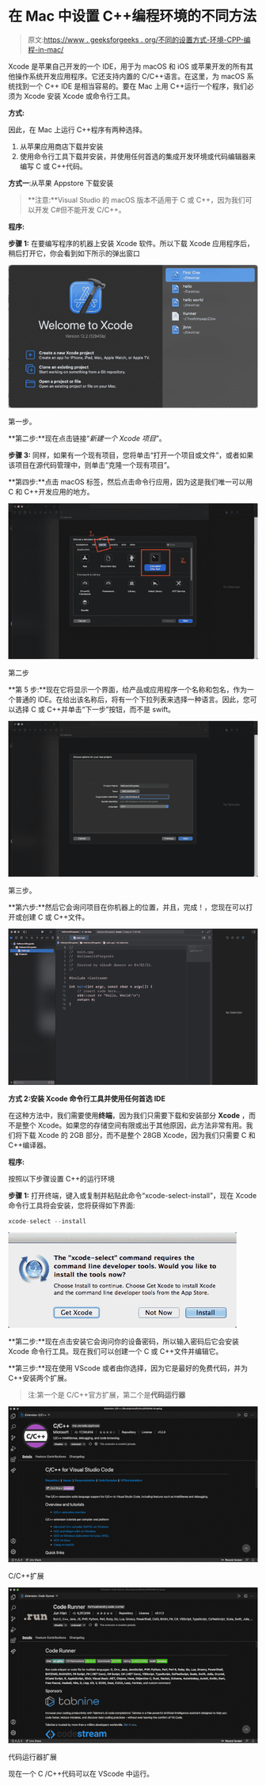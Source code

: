 # 在 Mac 中设置 C++编程环境的不同方法

> 原文:[https://www . geeksforgeeks . org/不同的设置方式-环境-CPP-编程-in-mac/](https://www.geeksforgeeks.org/different-ways-to-setting-up-environment-for-cpp-programming-in-mac/)

Xcode 是苹果自己开发的一个 IDE，用于为 macOS 和 iOS 或苹果开发的所有其他操作系统开发应用程序。它还支持内置的 C/C++语言。在这里，为 macOS 系统找到一个 C++ IDE 是相当容易的。要在 Mac 上用 C++运行一个程序，我们必须为 Xcode 安装 Xcode 或命令行工具。

**方式:**

因此，在 Mac 上运行 C++程序有两种选择。

1.  从苹果应用商店下载并安装
2.  使用命令行工具下载并安装，并使用任何首选的集成开发环境或代码编辑器来编写 C 或 C++代码。

**方式一**:从苹果 Appstore 下载安装

> **注意:**Visual Studio 的 macOS 版本不适用于 C 或 C++，因为我们可以开发 C#但不能开发 C/C++。

**程序:**

**步骤 1:** 在要编写程序的机器上安装 Xcode 软件。所以下载 Xcode 应用程序后，稍后打开它，你会看到如下所示的弹出窗口

![](img/228b79879f5102ce3fe39bdceb512a8f.png)

第一步。

**第二步:**现在点击链接“*新建一个 Xcode 项目*”。

**步骤 3:** 同样，如果有一个现有项目，您将单击“打开一个项目或文件”，或者如果该项目在源代码管理中，则单击“克隆一个现有项目”。

**第四步:**点击 macOS 标签，然后点击命令行应用，因为这是我们唯一可以用 C 和 C++开发应用的地方。

![](img/9354ee22a539368bdc326a7c8424ee00.png)

第二步

**第 5 步:**现在它将显示一个界面，给产品或应用程序一个名称和包名，作为一个普通的 IDE。在给出该名称后，将有一个下拉列表来选择一种语言。因此，您可以选择 C 或 C++并单击“下一步”按钮，而不是 swift。

![](img/fa621d05b9e6eec480809f2d0c5307cf.png)

第三步。

**第六步:**然后它会询问项目在你机器上的位置，并且，完成！，您现在可以打开或创建 C 或 C++文件。

![](img/c43089916212c9121340a434d264373b.png)

**方式 2:安装 Xcode 命令行工具并使用任何首选 IDE**

在这种方法中，我们需要使用**终端**，因为我们只需要下载和安装部分 **Xcode** ，而不是整个 Xcode。如果您的存储空间有限或出于其他原因，此方法非常有用。我们将下载 Xcode 的 2GB 部分，而不是整个 28GB Xcode，因为我们只需要 C 和 C++编译器。

**程序:**

按照以下步骤设置 C++的运行环境

**步骤 1:** 打开终端，键入或复制并粘贴此命令“xcode-select-install”，现在 Xcode 命令行工具将会安装，您将获得如下界面:

```cpp
xcode-select --install
```

![](img/b93d69a16c7e8eb5df099e2c5c01629e.png)

**第二步:**现在点击安装它会询问你的设备密码，所以输入密码后它会安装 Xcode 命令行工具。现在我们可以创建一个 C 或 C++文件并编辑它。

**第三步:**现在使用 VScode 或者由你选择，因为它是最好的免费代码，并为 C++安装两个扩展。

> 注:第一个是 C/C++官方扩展，第二个是**代码运行器**

![](img/f8a7c3282e5bddeab06c9af9cf85b001.png)

C/C++扩展

![](img/e4f1abac0d302d59ff1195b46438a38d.png)

代码运行器扩展

现在一个 C /C++代码可以在 VScode 中运行。